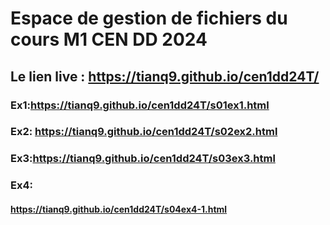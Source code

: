 # Espace de gestion de fichiers du cours M1 CEN DD 2024

## Le lien live : https://tianq9.github.io/cen1dd24T/

### Ex1:https://tianq9.github.io/cen1dd24T/s01ex1.html
### Ex2: https://tianq9.github.io/cen1dd24T/s02ex2.html
### Ex3:https://tianq9.github.io/cen1dd24T/s03ex3.html
### Ex4:
#### https://tianq9.github.io/cen1dd24T/s04ex4-1.html

